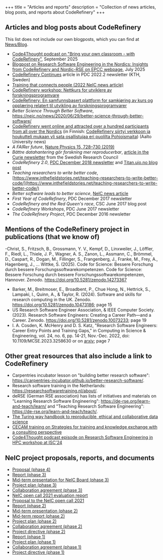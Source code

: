 +++
title = "Articles and reports"
description = "Collection of news articles, blog posts, and reports about CodeRefinery"
+++

## Articles and blog posts about CodeRefinery
This list does not include our own blogposts, which you can find at [News/Blog](https://coderefinery.org/blog/).

- [Code4Thought podcast on "Bring your own classroom - with CodeRefinery"](https://codeforthought.buzzsprout.com/1326658/episodes/17679373-en-bring-your-own-classroom-with-the-code-refinery), September 2025
- [Blogpost on Research Software Engineering in the Nordics: Insights from CodeRefinery and Nordic-RSE on EPCC webpage](https://www.epcc.ed.ac.uk/whats-happening/articles/research-software-engineering-nordics-insights-coderefinery-and-nordic-rse), July 2025
- [CodeRefinery
  Continues](https://www.pdc.kth.se/about/publications/pdc-newsletter-2022-no-2/coderefinery-continues-1.1208794)
  article in PDC 2022.2 newsletter (KTH, Sweden)
- [Training that connects people (2022 NeIC news article)](https://neic.no/news/2022/09/15/sixth-success-story/)
- [CodeRefinery workshop: Nettkurs for utviklere av forskningsprogramvare](https://www.usit.uio.no/om/organisasjon/itf/ds/task/task-bloggen/coderefinery-workshop.html)
- [CodeRefinery: En samfunnsbasert plattform for samkjøring av kurs og opplæring relatert til utvikling av forskningsprogramvarer](https://www.usit.uio.no/om/organisasjon/itf/ds/task/task-bloggen/coderefinery-samfunn.html)
- *Better Science Through Better Software*, <https://neic.no/news/2020/06/29/better-science-through-better-software/>
- [CodeRefinery went online and attracted over a hundred participants
  from all over the
  Nordics](https://www.aalto.fi/en/news/coderefinery-went-online-and-attracted-over-a-hundred-participants-from-all-over-the-nordics)
  (in Finnish: [CodeRefinery siirtyi verkkoon ja houkutteli mukaan yli
  sata osallistujaa eri puolilta
  Pohjoismaita](https://www.aalto.fi/fi/uutiset/coderefinery-siirtyi-verkkoon-ja-houkutteli-mukaan-yli-sata-osallistujaa-eri-puolilta))
  (Aalto University news)
- *A FAIRer future*, [Nature Physics 15, 728–730 (2019)](https://doi.org/10.1038/s41567-019-0624-3)
- *Bättre datahantering gör forskning mer reproducerbar*, [article in the Curie newsletter](https://www.tidningencurie.se/nyheter/2019/04/23/battre-datahantering-gor-forskning-mer-reproducerbar/) from the Swedish Research Council
- *CodeRefinery 2.0*, [PDC December 2018 newsletter](https://www.kth.se/polopoly_fs/1.865417.1600689934!/Newsletter2018-2-final-lres.pdf) and [Titan.uio.no blog post](https://www.titan.uio.no/blogg/forskerbloggen/2018/coderefinery-20.html)
- *Teaching researchers to write better code*, [https://www.inthefieldstories.net/teaching-researchers-to-write-better-code/](https://www.inthefieldstories.net/teaching-researchers-to-write-better-code/)
- *Better software leads to better science*, [NeIC news article](https://neic.no/news/2017/03/15/better-software-leads-to-better-science/)
- *First Year of CodeRefinery*, PDC December 2017 newsletter
- *CodeRefinery and the Red Queen's race*, CSC June 2017 blog post
- *CodeRefinery Workshops*, PDC June 2017 newsletter
- *The CodeRefinery Project*, PDC December 2016 newsletter


## Mentions of the CodeRefinery project in publications (that we know of)

-Christ, S., Fritzsch, B., Grossmann, Y. V., Kempf, D., Linxweiler, J., Löffler, F., Riedl, L., Thiele, J. P., Wagner, A. S., Zanon, L., Assmann, C., Brömmel, D., Caspart, R., Dogan, M., Fillinger, S., Frangenberg, J., Franke, M., Frey, A., Hagenberg, J., … Wittke, S. (2025). Code for Science: Bessere Forschung durch bessere Forschungssoftwarekompetenzen. Code for Science: Bessere Forschung durch bessere Forschungssoftwarekompetenzen, Hannover. Zenodo. <https://doi.org/10.5281/zenodo.14273367>
- Barker, M., Breitmoser, E., Broadbent, P., Chue Hong, N., Hettrick, S., Lampaki, I., Quinn, A., & Taylor, R. (2024). Software and skills for research computing in the UK. Zenodo. <https://doi.org/10.5281/zenodo.10473186>; page 15
- US Research Software Engineer Association, & IEEE Computer Society. (2023). Research Software Engineers: Creating a Career Path—and a Career. Zenodo. <https://doi.org/10.5281/zenodo.10073233>; page 19
-  I. A. Cosden, K. McHenry and D. S. Katz, "Research Software Engineers: Career Entry Points and Training Gaps," in Computing in Science & Engineering, vol. 24, no. 6, pp. 14-21, Nov.-Dec. 2022, doi: 10.1109/MCSE.2023.3258630 or on [arxiv](https://arxiv.org/pdf/2210.04275.pdf); page 7

## Other great resources that also include a link to CodeRefinery

- Carpentries incubator lesson on "building better research software": <https://carpentries-incubator.github.io/better-research-software/>.
- Research software training in the Netherlands: <https://researchsoftwaretraining.nl/about/>.
- deRSE (German RSE association) has lists of initiatives and materials on "Learning Research Software Engineering": <https://de-rse.org/learn-and-teach/learn/> and "Teaching Research Software Engineering": <https://de-rse.org/learn-and-teach/teach/>.
- [The Turing way handbook to reproducible, ethical and collaborative data science](https://book.the-turing-way.org/)
- [CECAM training on Strategies for training and knowledge exchange with a consulting perspective](https://www.cecam.org/workshop-details/strategies-for-training-and-knowledge-exchange-with-a-consulting-perspective-1361)
- [Code4Thought podcast episode on Research Software Engineering in HPC workshop at ISC'24](https://codeforthought.buzzsprout.com/1326658/episodes/15243430-en-research-software-engineering-workshop-at-isc-2024-in-hamburg)


## NeIC project proposals, reports, and documents

- [Proposal (phase 4)](phase-4-proposal.pdf)
- [Report (phase 3)](phase-3-report.pdf)
- [Mid-term presentation for NeIC Board (phase 3)](https://zenodo.org/records/10388062) 
- [Project plan (phase 3)](phase-3-project-plan.pdf)
- [Collaboration agreement (phase 3)](phase-3-collaboration-agreement.pdf)
- [NeIC open call 2021 evaluation report](open-call-2021-evaluation.pdf)
- [Proposal to the NeIC open call 2021](open-call-2021-proposal.pdf)
- [Report (phase 2)](phase-2-report.pdf)
- [Mid-term presentation (phase 2)](https://cicero.xyz/v3/remark/0.14.0/github.com/coderefinery/reports/main/mid-term.md/)
- [Mid-term report (phase 2)](phase-2-mid-term-report.pdf)
- [Project plan (phase 2)](phase-2-project-plan.pdf)
- [Collaboration agreement (phase 2)](phase-2-collaboration-agreement.pdf)
- [Project directive (phase 2)](phase-2-project-directive.pdf)
- [Report (phase 1)](phase-1-report.pdf)
- [Project plan (phase 1)](phase-1-project-plan-v1.0.pdf)
- [Collaboration agreement (phase 1)](phase-1-collaboration-agreement.pdf)
- [Project directive (phase 1)](phase-1-project-directive.pdf)
